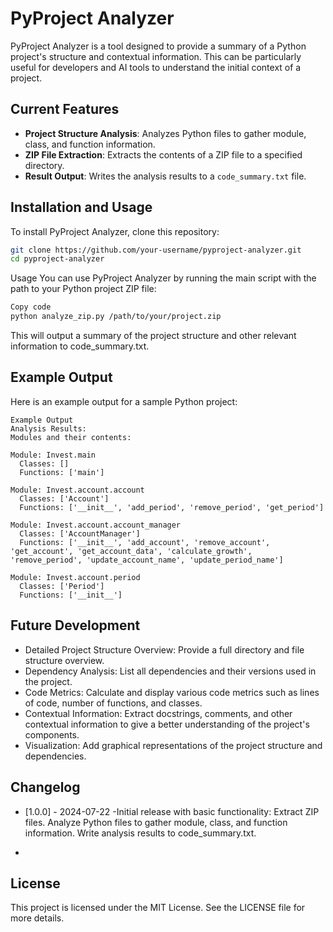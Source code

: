 # PyProject Analyzer

PyProject Analyzer is a tool designed to provide a summary of a Python project's structure and contextual information. This can be particularly useful for developers and AI tools to understand the initial context of a project.

## Current Features

- **Project Structure Analysis**: Analyzes Python files to gather module, class, and function information.
- **ZIP File Extraction**: Extracts the contents of a ZIP file to a specified directory.
- **Result Output**: Writes the analysis results to a `code_summary.txt` file.

## Installation and Usage

To install PyProject Analyzer, clone this repository:

```bash
git clone https://github.com/your-username/pyproject-analyzer.git
cd pyproject-analyzer
```

Usage
You can use PyProject Analyzer by running the main script with the path to your Python project ZIP file:

```bash
Copy code
python analyze_zip.py /path/to/your/project.zip
```
This will output a summary of the project structure and other relevant information to code_summary.txt.

## Example Output
Here is an example output for a sample Python project:

```
Example Output
Analysis Results:
Modules and their contents:

Module: Invest.main
  Classes: []
  Functions: ['main']

Module: Invest.account.account
  Classes: ['Account']
  Functions: ['__init__', 'add_period', 'remove_period', 'get_period']

Module: Invest.account.account_manager
  Classes: ['AccountManager']
  Functions: ['__init__', 'add_account', 'remove_account', 'get_account', 'get_account_data', 'calculate_growth', 'remove_period', 'update_account_name', 'update_period_name']

Module: Invest.account.period
  Classes: ['Period']
  Functions: ['__init__']
 ```
  
## Future Development
- Detailed Project Structure Overview: Provide a full directory and file structure overview.
- Dependency Analysis: List all dependencies and their versions used in the project.
- Code Metrics: Calculate and display various code metrics such as lines of code, number of functions, and classes.
- Contextual Information: Extract docstrings, comments, and other contextual information to give a better understanding of the project's components.
- Visualization: Add graphical representations of the project structure and dependencies.


## Changelog
- [1.0.0] - 2024-07-22
   -Initial release with basic functionality:
 Extract ZIP files.
 Analyze Python files to gather module, class, and function information.
 Write analysis results to code_summary.txt.

 - 
## License
This project is licensed under the MIT License. See the LICENSE file for more details.
